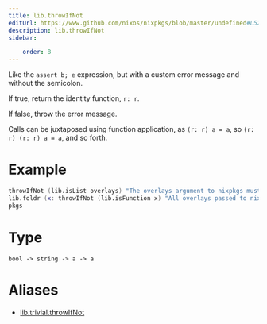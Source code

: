 ```yaml
---
title: lib.throwIfNot
editUrl: https://www.github.com/nixos/nixpkgs/blob/master/undefined#L521C16
description: lib.throwIfNot
sidebar:

    order: 8
---
```


Like the `assert b; e` expression, but with a custom error message and
without the semicolon.

If true, return the identity function, `r: r`.

If false, throw the error message.

Calls can be juxtaposed using function application, as `(r: r) a = a`, so
`(r: r) (r: r) a = a`, and so forth.

# Example

```nix
throwIfNot (lib.isList overlays) "The overlays argument to nixpkgs must be a list."
lib.foldr (x: throwIfNot (lib.isFunction x) "All overlays passed to nixpkgs must be functions.") (r: r) overlays
pkgs
```

# Type

```
bool -> string -> a -> a
```


# Aliases

- [lib.trivial.throwIfNot](/nix-doc-comments/reference/lib/trivial/lib-trivial-throwifnot)


